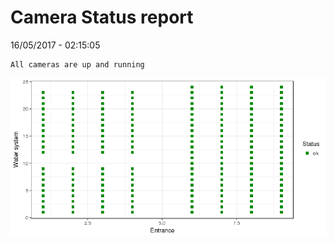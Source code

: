 Camera Status report
================
16/05/2017 - 02:15:05

    All cameras are up and running

![](camreport_files/figure-markdown_github/unnamed-chunk-2-1.png)
